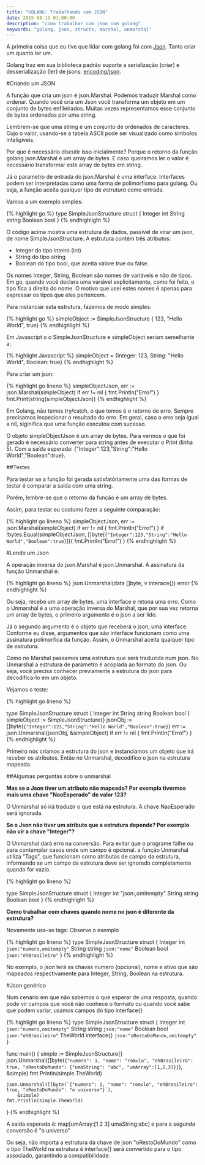 ```yaml
---
title: "GOLANG: Trabalhando com JSON"
date: 2015-08-19 01:00:00
description: "como trabalhar com json com golang"
keywords: "golang, json, structs, marshal, unmarshal"
---
```


A primeira coisa que eu tive que lidar com golang foi com [Json](http://json.org/). Tanto criar um quanto ler um.

Golang traz em sua biblioteca padrão suporte a serialização (criar) e
desserialização (ler) de jsons: [encoding/json](http://golang.org/pkg/encoding/json/).

#Criando um JSON

A função que cria um json é json.Marshal. Podemos traduzir Marshal como ordenar. Quando
você cria um Json você transforma um objeto em um conjunto de bytes enfileirados. Muitas
vezes representamos esse conjunto de bytes ordenados por uma string.

Lembrem-se que uma string é um conjunto de ordenados de caracteres. Cujo o valor, usando-se a tabela
ASCII pode ser visualizado como simbolos inteligíveis.

Por que é necessário discutir isso inicialmente? Porque o retorno da função golang json.Marshal é um array de bytes.
E caso queiramos ler o valor é necessário transformar este array de bytes em string.

Já o parametro de entrada do json.Marshal é uma interface. Interfaces podem ser interpretadas como uma forma de polimorfismo
para golang. Ou seja, a função aceita qualquer tipo de *estrutura* como entrada.

Vamos a um exemplo simples:

{% highlight go %}
type SimpleJsonStructure struct {
		Integer int
		String string
		Boolean bool
}
{% endhighlight %}

O código acima mostra uma estrutura de dados, passivel de virar um json, de nome SimpleJsonStructure.
A estrutura contém três atributos:

* Integer do tipo inteiro (int)
* String do tipo string
* Boolean do tipo bool, que aceita valore true ou false.

Os nomes Integer, String, Boolean são nomes de variáveis e não de tipos.
Em go, quando você declara uma variável explicitamente, como foi
feito, o tipo fica a direita do nome. O motivo que usei estes nomes é apenas para expressar os tipos que eles pertencem.

Para instanciar esta estrutura, fazemos de modo simples:

{% highlight go %}
simpleObject := SimpleJsonStructure { 123, "Hello World", true}
{% endhighlight %}

Em Javascript o o SimpleJsonStructure e simpleObject seriam semelhante a:

{% highlight Javascript %}
simpleObject = {Integer: 123, String: "Hello World", Boolean: true}
{% endhighlight %}

Para criar um json:

{% highlight go lineno %}
 simpleObjectJson, err := json.Marshal(simpleObject)
 if err != nil {
   fmt.Println("Erro!")
 }
 fmt.Print(string(simpleObjectJson))
{% endhighlight %}

Em Golang, não temos try/catch, o que temos é o retorno de erro. Sempre precisamos
inspecionar o resultado do erro. Em geral, caso o erro seja igual a nil, siginifica que uma
função executou com sucesso.

O objeto simpleObjectJson é um array de bytes. Para vermos o que foi gerado é necessário converter para string
antes de executar o Print (linha 5). Com a saída esperada: {"Integer":123,"String":"Hello World","Boolean":true}.

##Testes

Para testar se a função foi gerada satisfatóriamente uma das formas de testar é comparar a saída com uma string.

Porém, lembre-se que o retorno da função é um array de bytes.

Assim, para testar eu costumo fazer a seguinte comparação:

{% highlight go lineno %}
 simpleObjectJson, err := json.Marshal(simpleObject)
 if err != nil {
   fmt.Println("Erro!")
 }
 if !bytes.Equal(simpleObjectJson, []byte(`{"Integer":123,"String":"Hello World","Boolean":true}`)){
   fmt.Println("Erro!")
 }
{% endhighlight %}

#Lendo um Json

A operação inversa do json.Marshal é json.Unmarshal. A assinatura da função Unmarshal é:

{% highlight go lineno %}
json.Unmarshal(data []byte, v interace{}) error
{% endhighlight %}

Ou seja, recebe um array de bytes, uma interface e retona uma erro. Como o Unmarshal é a uma
operação inversa do Marshal, que por sua vez retorna um array de bytes, o primeiro argumento é
o json a ser lido.

Já o segundo argumento é o objeto que receberá o json, uma interface. Conforme eu disse, argumentos que
são interface funcionam como uma assinatura polimorfica da função. Assim, o Unmarshal aceita qualquer tipo de *estrutura*.

Como no Marshal passamos uma estrutura que será traduzida num json. No Unmarshal a estrutura de parametro é acoplada ao formato do json.
Ou seja, você precisa conhecer previamente a estrutura do json para decodifica-lo em um objeto.

Vejamos o teste:

{% highlight go lineno %}

type SimpleJsonStructure struct {
		Integer int
		String string
		Boolean bool
}
simpleObject := SimpleJsonStructure{}
jsonObj :=  []byte(`{"Integer":123,"String":"Hello World","Boolean":true}`)
err := json.Unmarshal(jsonObj, &simpleObject)
 if err != nil {
   fmt.Println("Erro!")
 }
{% endhighlight %}

Primeiro nós criamos a estrutura do json e instanciamos um objeto que irá receber os atributos. Então no Unmarshal, decodifico o json na
estrutura mapeada.

##Algumas perguntas sobre o unmarshal

**Mas se o Json tiver um atributo não mapeado? Por exemplo tivermos mais uma chave "NaoEsperado" de valor 123?**

O Unmarshal só irá traduzir o que está na estrutura. A chave NaoEsperado será ignorada.

**Se o Json não tiver um atributo que a estrutura depende? Por exemplo não vir a chave "Integer"?**

O Unmarshal dará erro na conversão. Para evitar que o programe falhe ou para contemplar casos onde um campo é opcional. a função Unmarshal utiliza "Tags", que funcionam como atributos de campo da estrutura, informando se um campo da estrutura deve ser ignorado completamente quando for vazio.


{% highlight go lineno %}

type SimpleJsonStructure struct {
		Integer int "json:,omitempty"
		String string
		Boolean bool
}
{% endhighlight %}

**Como trabalhar com chaves quando nome no json é diferente da estrutura?**

Novamente usa-se tags: Observe o exemplo

{% highlight go lineno %}
type SimpleJsonStructure struct {
	Integer  int         `json:"numero,omitempty"`
	String   string      `json:"nome"`
	Boolean  bool        `json:"ehBrasileiro"`
}
{% endhighlight %}

No exemplo, o json terá as chavas numero (opcional), nome e ativo que são mapeados respectivamente para
Integer, String, Boolean na estrutura.

#Json genérico

Num cenário em que não sabemos o que esperar de uma resposta, quando pode vir campos que você não conhece o formato ou quando você sabe que podem variar, usamos campos do tipo interface{}

{% highlight go lineno %}
type SimpleJsonStructure struct {
	Integer  int         `json:"numero,omitempty"`
	String   string      `json:"nome"`
	Boolean  bool        `json:"ehBrasileiro"`
	TheWorld interface{} `json:"oRestoDoMundo,omitempty"`
}

func main() {
	simple := SimpleJsonStructure{}
	json.Unmarshal([]byte(`{"numero": 1, "nome": "romulo", "ehBrasileiro": true, "oRestoDoMundo": {"umaString": "abc", "umArray":[1,2,3]}}`),
		&simple)
	fmt.Println(simple.TheWorld)

	json.Unmarshal([]byte(`{"numero": 1, "nome": "romulo", "ehBrasileiro": true, "oRestoDoMundo": "o universo"}`),
		&simple)
	fmt.Println(simple.TheWorld)
}
{% endhighlight %}

A saída esperada é: map[umArray:[1 2 3] umaString:abc] e para a segunda conversão é "o universo"

Ou seja, não importa a estrutura da chave de json "oRestoDoMundo" como o tipo TheWorld na estrutura é interface{}
será convertido para o tipo associado, garantindo a compatibilidade.

